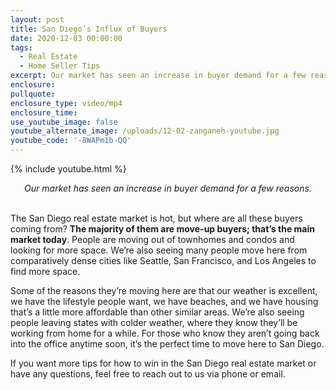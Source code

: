 ```yaml
---
layout: post
title: San Diego’s Influx of Buyers
date: 2020-12-03 00:00:00
tags:
  - Real Estate
  - Home Seller Tips
excerpt: Our market has seen an increase in buyer demand for a few reasons.
enclosure:
pullquote:
enclosure_type: video/mp4
enclosure_time:
use_youtube_image: false
youtube_alternate_image: /uploads/12-02-zanganeh-youtube.jpg
youtube_code: '-8WAPm1b-QQ'
---
```


{% include youtube.html %}

<center><em>Our market has seen an increase in buyer demand for a few reasons.</em></center>

<br>The San Diego real estate market is hot, but where are all these buyers coming from? **The majority of them are move-up buyers; that’s the main market today**. People are moving out of townhomes and condos and looking for more space. We’re also seeing many people move here from comparatively dense cities like Seattle, San Francisco, and Los Angeles to find more space.

Some of the reasons they’re moving here are that our weather is excellent, we have the lifestyle people want, we have beaches, and we have housing that’s a little more affordable than other similar areas. We’re also seeing people leaving states with colder weather, where they know they’ll be working from home for a while. For those who know they aren’t going back into the office anytime soon, it’s the perfect time to move here to San Diego.

If you want more tips for how to win in the San Diego real estate market or have any questions, feel free to reach out to us via phone or email.